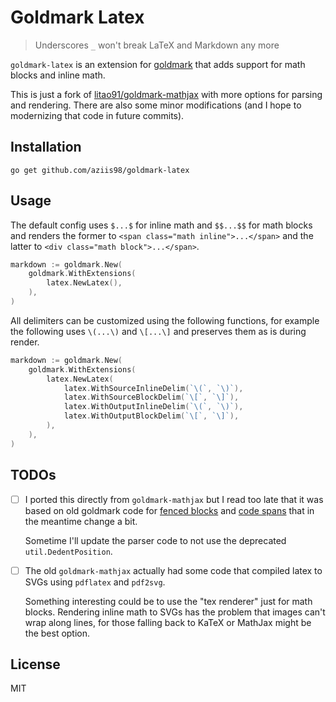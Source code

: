 # Goldmark Latex

> Underscores `_` won't break LaTeX and Markdown any more

`goldmark-latex` is an extension for [goldmark](http://github.com/yuin/goldmark) that adds support for math blocks and inline math.

This is just a fork of [litao91/goldmark-mathjax](https://github.com/litao91/goldmark-mathjax) with more options for parsing and rendering. There are also some minor modifications (and I hope to modernizing that code in future commits).

## Installation

```
go get github.com/aziis98/goldmark-latex
```

## Usage

The default config uses `$...$` for inline math and `$$...$$` for math blocks and renders the former to `<span class="math inline">...</span>` and the latter to `<div class="math block">...</span>`.

```go
markdown := goldmark.New(
    goldmark.WithExtensions(
        latex.NewLatex(),
    ),
)
```

All delimiters can be customized using the following functions, for example the following uses `\(...\)` and `\[...\]` and preserves them as is during render.

```go
markdown := goldmark.New(
    goldmark.WithExtensions(
        latex.NewLatex(
            latex.WithSourceInlineDelim(`\(`, `\)`),
            latex.WithSourceBlockDelim(`\[`, `\]`),
            latex.WithOutputInlineDelim(`\(`, `\)`),
            latex.WithOutputBlockDelim(`\[`, `\]`),
        ),
    ),
)
```

## TODOs

-   [ ] I ported this directly from `goldmark-mathjax` but I read too late that it was based on old goldmark code for [fenced blocks](https://github.com/yuin/goldmark/blob/master/parser/fcode_block.go) and [code spans](https://github.com/yuin/goldmark/blob/master/parser/code_span.go) that in the meantime change a bit.

    Sometime I'll update the parser code to not use the deprecated `util.DedentPosition`.

-   [ ] The old `goldmark-mathjax` actually had some code that compiled latex to SVGs using `pdflatex` and `pdf2svg`.

    Something interesting could be to use the "tex renderer" just for math blocks. Rendering inline math to SVGs has the problem that images can't wrap along lines, for those falling back to KaTeX or MathJax might be the best option.

## License

MIT

